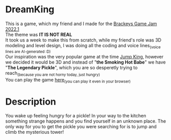 # DreamKing
This is a game, which my friend and I made for the <a href="https://itch.io/jam/brackeys-7"> Brackeys Game Jam 2022.1</a>  
The theme was <b>IT IS NOT REAL</b>  
It took us a week to make this from scratch, while my friend's role was 3D modeling and level design, I was doing all the coding and voice lines<sub>(voice lines are AI-generated :D)</sub>  
Our inspiration was the very popular game at the time <a href="https://store.steampowered.com/app/1061090/Jump_King/">Jump King</a>, however we decided it would be 3D and instead of "<b>the Smoking Hot Babe</b>" we have "<b>The Legendary Pickle</b>", which you are so desperetly trying to reach<sub>(because you are not horny today, just hungry)</sub>  
You can play the game <a href="https://vulpesdev.itch.io/dream-king">here</a><sub>(you can play it even in your browser)</sub>

# Description
You wake up feeling hungry for a pickle! In your way to the kitchen something strange happens and you find yourself in an unknown place. The only way for you to get the pickle you were searching for is to jump and climb the mysterious tower!
